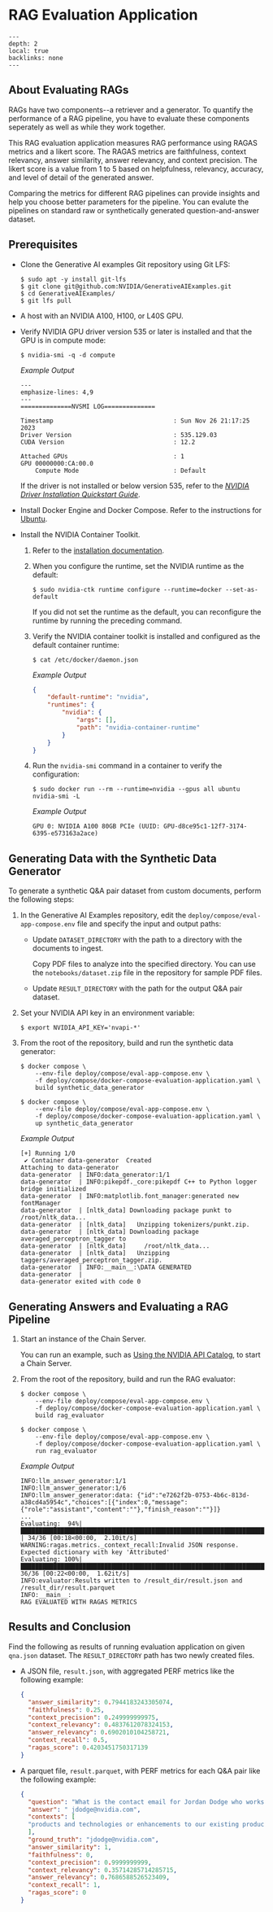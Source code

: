 <!--
  SPDX-FileCopyrightText: Copyright (c) 2024 NVIDIA CORPORATION & AFFILIATES. All rights reserved.
  SPDX-License-Identifier: Apache-2.0

  Licensed under the Apache License, Version 2.0 (the "License");
  you may not use this file except in compliance with the License.
  You may obtain a copy of the License at

  http://www.apache.org/licenses/LICENSE-2.0

  Unless required by applicable law or agreed to in writing, software
  distributed under the License is distributed on an "AS IS" BASIS,
  WITHOUT WARRANTIES OR CONDITIONS OF ANY KIND, either express or implied.
  See the License for the specific language governing permissions and
  limitations under the License.
-->

# RAG Evaluation Application

```{contents}
---
depth: 2
local: true
backlinks: none
---
```

## About Evaluating RAGs

RAGs have two components--a retriever and a generator.
To quantify the performance of a RAG pipeline, you have to evaluate these components seperately as well as while they work together.

This RAG evaluation application measures RAG performance using RAGAS metrics and a likert score.
The RAGAS metrics are faithfulness, context relevancy, answer similarity, answer relevancy, and context precision.
The likert score is a value from 1 to 5 based on helpfulness, relevancy, accuracy, and level of detail of the generated answer.

Comparing the metrics for different RAG pipelines can provide insights and help you choose better parameters for the pipeline.
You can evalute the pipelines on standard raw or synthetically generated question-and-answer dataset.

## Prerequisites

- Clone the Generative AI examples Git repository using Git LFS:

  ```console
  $ sudo apt -y install git-lfs
  $ git clone git@github.com:NVIDIA/GenerativeAIExamples.git
  $ cd GenerativeAIExamples/
  $ git lfs pull
  ```

- A host with an NVIDIA A100, H100, or L40S GPU.

- Verify NVIDIA GPU driver version 535 or later is installed and that the GPU is in compute mode:

  ```console
  $ nvidia-smi -q -d compute
  ```

  *Example Output*

  ```{code-block} output
  ---
  emphasize-lines: 4,9
  ---
  ==============NVSMI LOG==============

  Timestamp                                 : Sun Nov 26 21:17:25 2023
  Driver Version                            : 535.129.03
  CUDA Version                              : 12.2

  Attached GPUs                             : 1
  GPU 00000000:CA:00.0
      Compute Mode                          : Default
  ```

  If the driver is not installed or below version 535, refer to the [*NVIDIA Driver Installation Quickstart Guide*](https://docs.nvidia.com/datacenter/tesla/tesla-installation-notes/index.html).

- Install Docker Engine and Docker Compose.
  Refer to the instructions for [Ubuntu](https://docs.docker.com/engine/install/ubuntu/).

- Install the NVIDIA Container Toolkit.

  1. Refer to the [installation documentation](https://docs.nvidia.com/datacenter/cloud-native/container-toolkit/latest/install-guide.html).

  1. When you configure the runtime, set the NVIDIA runtime as the default:

     ```console
     $ sudo nvidia-ctk runtime configure --runtime=docker --set-as-default
     ```

     If you did not set the runtime as the default, you can reconfigure the runtime by running the preceding command.

  1. Verify the NVIDIA container toolkit is installed and configured as the default container runtime:

     ```console
     $ cat /etc/docker/daemon.json
     ```

     *Example Output*

     ```json
     {
         "default-runtime": "nvidia",
         "runtimes": {
             "nvidia": {
                 "args": [],
                 "path": "nvidia-container-runtime"
             }
         }
     }
     ```

  1. Run the `nvidia-smi` command in a container to verify the configuration:

     ```console
     $ sudo docker run --rm --runtime=nvidia --gpus all ubuntu nvidia-smi -L
     ```

     *Example Output*

     ```output
     GPU 0: NVIDIA A100 80GB PCIe (UUID: GPU-d8ce95c1-12f7-3174-6395-e573163a2ace)
     ```

## Generating Data with the Synthetic Data Generator

To generate a synthetic Q&A pair dataset from custom documents, perform the following steps:

1. In the Generative AI Examples repository, edit the `deploy/compose/eval-app-compose.env` file and specify the input and output paths:

   - Update `DATASET_DIRECTORY` with the path to a directory with the documents to ingest.

     Copy PDF files to analyze into the specified directory.
     You can use the `notebooks/dataset.zip` file in the repository for sample PDF files.

   - Update `RESULT_DIRECTORY` with the path for the output Q&A pair dataset.

1. Set your NVIDIA API key in an environment variable:

   ```console
   $ export NVIDIA_API_KEY='nvapi-*'
   ```

1. From the root of the repository, build and run the synthetic data generator:

   ```console
   $ docker compose \
       --env-file deploy/compose/eval-app-compose.env \
       -f deploy/compose/docker-compose-evaluation-application.yaml \
       build synthetic_data_generator

   $ docker compose \
       --env-file deploy/compose/eval-app-compose.env \
       -f deploy/compose/docker-compose-evaluation-application.yaml \
       up synthetic_data_generator
   ```

   *Example Output*

   ```output
   [+] Running 1/0
    ✔ Container data-generator  Created
   Attaching to data-generator
   data-generator  | INFO:data_generator:1/1
   data-generator  | INFO:pikepdf._core:pikepdf C++ to Python logger bridge initialized
   data-generator  | INFO:matplotlib.font_manager:generated new fontManager
   data-generator  | [nltk_data] Downloading package punkt to /root/nltk_data...
   data-generator  | [nltk_data]   Unzipping tokenizers/punkt.zip.
   data-generator  | [nltk_data] Downloading package averaged_perceptron_tagger to
   data-generator  | [nltk_data]     /root/nltk_data...
   data-generator  | [nltk_data]   Unzipping taggers/averaged_perceptron_tagger.zip.
   data-generator  | INFO:__main__:\DATA GENERATED
   data-generator  |
   data-generator exited with code 0
   ```
  

## Generating Answers and Evaluating a RAG Pipeline

1. Start an instance of the Chain Server.

   You can run an example, such as [Using the NVIDIA API Catalog](https://nvidia.github.io/GenerativeAIExamples/latest/api-catalog.html), to start a Chain Server.

1. From the root of the repository, build and run the RAG evaluator:

   ```console
   $ docker compose \
       --env-file deploy/compose/eval-app-compose.env \
       -f deploy/compose/docker-compose-evaluation-application.yaml \
       build rag_evaluator

   $ docker compose \
       --env-file deploy/compose/eval-app-compose.env \
       -f deploy/compose/docker-compose-evaluation-application.yaml \
       run rag_evaluator
   ```

   *Example Output*

   ```output
   INFO:llm_answer_generator:1/1
   INFO:llm_answer_generator:1/6
   INFO:llm_answer_generator:data: {"id":"e7262f2b-0753-4b6c-813d-a38cd4a5954c","choices":[{"index":0,"message":{"role":"assistant","content":""},"finish_reason":""}]}
   ...
   Evaluating:  94%|███████████████████████████████████████████████████████████████████    | 34/36 [00:18<00:00,  2.10it/s]
   WARNING:ragas.metrics._context_recall:Invalid JSON response. Expected dictionary with key 'Attributed'
   Evaluating: 100%|███████████████████████████████████████████████████████████████████████| 36/36 [00:22<00:00,  1.62it/s]
   INFO:evaluator:Results written to /result_dir/result.json and /result_dir/result.parquet
   INFO:__main__:
   RAG EVALUATED WITH RAGAS METRICS
   ```

## Results and Conclusion

Find the following as results of running evaluation application on given `qna.json` dataset.
The `RESULT_DIRECTORY` path has two newly created files.

- A JSON file, `result.json`, with aggregated PERF metrics like the following example:

  ```json
  {
    "answer_similarity": 0.7944183243305074,
    "faithfulness": 0.25,
    "context_precision": 0.249999999975,
    "context_relevancy": 0.4837612078324153,
    "answer_relevancy": 0.6902010104258721,
    "context_recall": 0.5,
    "ragas_score": 0.4203451750317139
  }
  ```

- A parquet file, `result.parquet`, with PERF metrics for each Q&A pair like the following example:

  ```json
  {
    "question": "What is the contact email for Jordan Dodge who works in the SHIELD and GeForce NOW division at NVIDIA Corporation?",
    "answer": " jdodge@nvidia.com",
    "contexts": [
    "products and technologies or enhancements to our existing product and technologies ; market acceptance of our products or our partners ’ products ; design, manufacturing or software defects ; changes in consumer preferences or demands ; changes in industry standards and interfaces ; unexpected loss of performance of our products or technologies when integrated into systems ; as well as other factors detailed from time to time in the most recent reports nvidia files with the securities and exchange commission, or sec, including, but not limited to, its annual report on form 10 - k and quarterly reports on form 10 - q. copies of reports filed with the sec are posted on the company ’ s website and are available from nvidia without charge. these forward - looking statements are not guarantees of future performance and speak only as of the date hereof, and, except as required by law, nvidia disclaims any obligation to update these forward - looking statements to reflect future events or circumstances. © 2023 nvidia corporation. all rights reserved. nvidia, the nvidia logo, bluefield and connectx are trademarks and / or registered trademarks of nvidia corporation in the u. s. and other countries. all other trademarks and copyrights are the property of their respective owners. features, pricing, availability and specifications are subject to change without notice. alexa korkos director, product pr ampere computing + 1 - 925 - 286 - 5270 akorkos @ amperecomputing. com jordan dodge shield, geforce now nvidia corp. + 1 - 408 - 506 - 6849 jdodge @ nvidia. com"
    ],
    "ground_truth": "jdodge@nvidia.com",
    "answer_similarity": 1,
    "faithfulness": 0,
    "context_precision": 0.9999999999,
    "context_relevancy": 0.35714285714285715,
    "answer_relevancy": 0.7686588526523409,
    "context_recall": 1,
    "ragas_score": 0
  }
  ```
